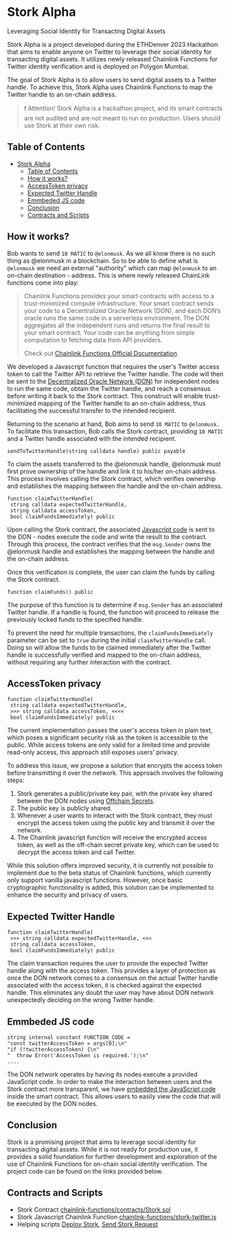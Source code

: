 # Stork Alpha

Leveraging Social Identity for Transacting Digital Assets

Stork Alpha is a project developed during the ETHDenver 2023 Hackathon that aims to enable anyone on Twitter to leverage their social identity for transacting digital assets. It utilizes newly released Chainlink Functions for Twitter identity verification and is deployed on Polygon Mumbai.

The goal of Stork Alpha is to allow users to send digital assets to a Twitter handle. To achieve this, Stork Alpha uses Chainlink Functions to map the Twitter handle to an on-chain address.

> :exclamation: Attention! Stork Alpha is a hackathon project, and its smart contracts are not audited and are not meant to run on production. Users should use Stork at their own risk.

## Table of Contents

- [Stork Alpha](#stork-alpha)
  - [Table of Contents](#table-of-contents)
  - [How it works?](#how-it-works)
  - [AccessToken privacy](#accesstoken-privacy)
  - [Expected Twitter Handle](#expected-twitter-handle)
  - [Emmbeded JS code](#emmbeded-js-code)
  - [Conclusion](#conclusion)
  - [Contracts and Scripts](#contracts-and-scripts)

## How it works?

Bob wants to send `10 MATIC` to `@elonmusk`. As we all know there is no such thing as @elonmusk in a blockchain. So to be able to define what is `@elonmusk` we need an external "authority" which can map `@elonmusk` to an on-chain destination - address. This is where newly released ChainLink functions come into play:

> Chainlink Functions provides your smart contracts with access to a trust-minimized compute infrastructure. Your smart contract sends your code to a Decentralized Oracle Network (DON), and each DON’s oracle runs the same code in a serverless environment. The DON aggregates all the independent runs and returns the final result to your smart contract. Your code can be anything from simple computation to fetching data from API providers. 
> 
> Check out [Chainlink Functions Official Documentation](https://docs.chain.link/chainlink-functions).


We developed a Javascript function that requires the user's Twitter access token to call the Twitter API to retrieve the Twitter handle. The code will then be sent to the [Decentralized Oracle Network (DON)](https://docs.chain.link/chainlink-functions/resources/concepts/) for independent nodes to run the same code, obtain the Twitter handle, and reach a consensus before writing it back to the Stork contract. This construct will enable trust-minimized mapping of the Twitter handle to an on-chain address, thus facilitating the successful transfer to the intended recipient.

Returning to the scenario at hand, Bob aims to send `10 MATIC` to `@elonmusk.` To facilitate this transaction, Bob calls the Stork contract, providing `10 MATIC` and a Twitter handle associated with the intended recipient.

```solidity
sendToTwitterHandle(string calldata handle) public payable
```

To claim the assets transferred to the @elonmusk handle, @elonmusk must first prove ownership of the handle and link it to his/her on-chain address. This process involves calling the Stork contract, which verifies ownership and establishes the mapping between the handle and the on-chain address.

```solidity
function claimTwitterHandle(
 string calldata expectedTwitterHandle,
 string calldata accessToken,
 bool claimFundsImmediately) public
```

Upon calling the Stork contract, the associated [Javascript code](/chainlink-functions/stork-twitter.js) is sent to the DON - nodes execute the code and write the result to the contract. Through this process, the contract verifies that the `msg.Sender` owns the @elonmusk handle and establishes the mapping between the handle and the on-chain address.

Once this verification is complete, the user can claim the funds by calling the Stork contract.

```solidity
function claimFunds() public
```

The purpose of this function is to determine if `msg.Sender` has an associated Twitter handle. If a handle is found, the function will proceed to release the previously locked funds to the specified handle.

To prevent the need for multiple transactions, the `claimFundsImmediately` parameter can be set to `true` during the initial `claimTwitterHandle` call. Doing so will allow the funds to be claimed immediately after the Twitter handle is successfully verified and mapped to the on-chain address, without requiring any further interaction with the contract.

## AccessToken privacy

```solidity
function claimTwitterHandle(
 string calldata expectedTwitterHandle,
 >>> string calldata accessToken, <<<<
 bool claimFundsImmediately) public
```

The current implementation passes the user's access token in plain text, which poses a significant security risk as the token is accessible to the public. While access tokens are only valid for a limited time and provide read-only access, this approach still exposes users' privacy.

To address this issue, we propose a solution that encrypts the access token before transmitting it over the network. This approach involves the following steps:

1. Stork generates a public/private key pair, with the private key shared between the DON nodes using [Offchain Secrets](https://docs.chain.link/chainlink-functions/tutorials/api-use-secrets-offchain).
2. The public key is publicly shared.
3. Whenever a user wants to interact with the Stork contract, they must encrypt the access token using the public key and transmit it over the network.
4. The Chainlink javascript function will receive the encrypted access token, as well as the off-chain secret private key, which can be used to decrypt the access token and call Twitter.
   
While this solution offers improved security, it is currently not possible to implement due to the beta status of Chainlink functions, which currently only support vanilla javascript functions. However, once basic cryptographic functionality is added, this solution can be implemented to enhance the security and privacy of users.

## Expected Twitter Handle

```solidity
function claimTwitterHandle(
 >>> string calldata expectedTwitterHandle, <<<
 string calldata accessToken,
 bool claimFundsImmediately) public
```

The claim transaction requires the user to provide the expected Twitter handle along with the access token. This provides a layer of protection as once the DON network comes to a consensus on the actual Twitter handle associated with the access token, it is checked against the expected handle. This eliminates any doubt the user may have about DON network unexpectedly deciding on the wrong Twitter handle.

## Emmbeded JS code

```solidity
string internal constant FUNCTION_CODE =
"const twitterAccessToken = args[0];\n"
"if (!twitterAccessToken) {\n"
"  throw Error('AccessToken is required.');\n"
....
```

The DON network operates by having its nodes execute a provided JavaScript code. In order to make the interaction between users and the Stork contract more transparent, we have [embedded the JavaScript code](/chainlink-functions/contracts/Stork.sol#L23) inside the smart contract. This allows users to easily view the code that will be executed by the DON nodes.


## Conclusion

Stork is a promising project that aims to leverage social identity for transacting digital assets. While it is not ready for production use, it provides a solid foundation for further development and exploration of the use of Chainlink Functions for on-chain social identity verification. The project code can be found on the links provided below.

## Contracts and Scripts

- Stork Contract [chainlink-functions/contracts/Stork.sol](/chainlink-functions/contracts/Stork.sol)
- Stork Javascript Chainlink Function [chainlink-functions/stork-twitter.js](/chainlink-functions/stork-twitter.js)
- Helping scripts [Deploy Stork](/chainlink-functions/tasks/Functions-client/deployClient.js#L54), [Send Stork Request](/chainlink-functions/tasks/Functions-client/request.js#L220)

